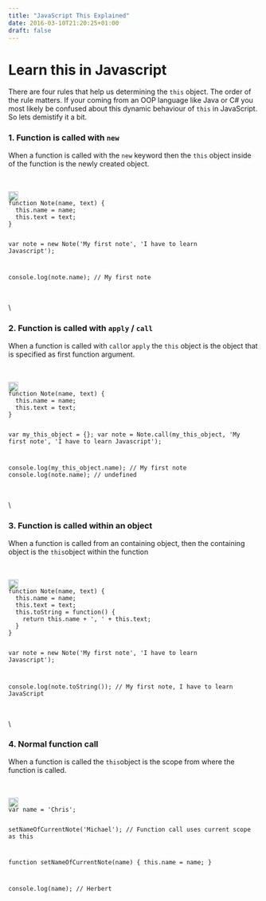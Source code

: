 ```yaml
---
title: "JavaScript This Explained"
date: 2016-03-10T21:20:25+01:00
draft: false
---
```


# Learn this in Javascript

There are four rules that help us determining the `this` object. The order of the rule 
matters. If your coming from an OOP language like Java or C# you most likely be confused
about this dynamic behaviour of `this` in JavaScript. So lets demistify it a bit.

### 1. Function is called with `new`
When a function is called with the `new` keyword then the `this` object inside of the function is the newly created object.

<div class="codeblock">
  <img src="/img/mac1.png" height="20px" style="user-select: text;position:  relative;top: 33px;">
  <pre>
    <code class="language-javascript">
function Note(name, text) {
  this.name = name;
  this.text = text;
}

var note = new Note('My first note', 'I have to learn Javascript');

console.log(note.name); // My first note</code></pre>
</div>

\
\  
### 2. Function is called with `apply` / `call`
When a function is called with `call`or `apply` the `this` object is the object that is specified as first function argument.

<div class="codeblock">
  <img src="/img/mac1.png" height="20px" style="user-select: text;position:  relative;top: 33px;">
  <pre>
    <code class="language-javascript">
function Note(name, text) {
  this.name = name;
  this.text = text;
}

var my_this_object = {};
var note = Note.call(my_this_object, 'My first note', 'I have to learn Javascript');

console.log(my_this_object.name); // My first note 
console.log(note.name); // undefined</code></pre>
</div>

\
\ 
### 3. Function is called within an object
When a function is called from an containing object, then the containing object is the `this`object within the function

<div class="codeblock">
  <img src="/img/mac1.png" height="20px" style="user-select: text;position:  relative;top: 33px;">
  <pre>
    <code class="language-javascript">
function Note(name, text) {
  this.name = name;
  this.text = text;
  this.toString = function() {
    return this.name + ', ' + this.text;
  }
}

var note = new Note('My first note', 'I have to learn Javascript');

console.log(note.toString()); // My first note, I have to learn JavaScript</code></pre>
</div>

\
\ 
### 4. Normal function call
When a function is called the `this`object is the scope from where the function is called.

<div class="codeblock">
  <img src="/img/mac1.png" height="20px" style="user-select: text;position:  relative;top: 33px;">
  <pre>
    <code class="language-javascript">
var name = 'Chris';

setNameOfCurrentNote('Michael'); // Function call uses current scope as this

function setNameOfCurrentNote(name) {
  this.name = name; 
}

console.log(name); // Herbert</code></pre>
</div>

